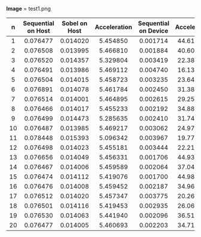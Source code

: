 **Image** = test1.png

| n | Sequential on Host | Sobel on Host | Acceleration | Sequential on Device | Acceleration | Sobel on Device | Acceleration |
| :---: | :---: | :---: | :---: | :---: | :---: | :---: | :---: |
| 1 |  0.076477 | 0.014020 | 5.454850 | 0.001714 | 44.619020 | 0.001719 | 44.489238 |
| 2 |  0.076508 | 0.013995 | 5.466810 | 0.001884 | 40.609342 | 0.001959 | 39.054620 |
| 3 |  0.076520 | 0.014357 | 5.329804 | 0.003419 | 22.380813 | 0.004133 | 18.514396 |
| 4 |  0.076491 | 0.013986 | 5.469112 | 0.004740 | 16.137342 | 0.005885 | 12.997621 |
| 5 |  0.076504 | 0.014015 | 5.458723 | 0.003235 | 23.648841 | 0.003875 | 19.742968 |
| 6 |  0.076891 | 0.014078 | 5.461784 | 0.002450 | 31.384082 | 0.002746 | 28.001092 |
| 7 |  0.076514 | 0.014001 | 5.464895 | 0.002615 | 29.259656 | 0.002983 | 25.650017 |
| 8 |  0.076466 | 0.014017 | 5.455233 | 0.002192 | 34.884124 | 0.002403 | 31.821057 |
| 9 |  0.076499 | 0.014473 | 5.285635 | 0.002410 | 31.742324 | 0.002661 | 28.748215 |
| 10 |  0.076487 | 0.013985 | 5.469217 | 0.003062 | 24.979425 | 0.003657 | 20.915231 |
| 11 |  0.078448 | 0.015393 | 5.096342 | 0.003967 | 19.775145 | 0.004871 | 16.105112 |
| 12 |  0.076498 | 0.014023 | 5.455181 | 0.003444 | 22.211963 | 0.004082 | 18.740323 |
| 13 |  0.076656 | 0.014049 | 5.456331 | 0.001706 | 44.933177 | 0.001721 | 44.541546 |
| 14 |  0.076467 | 0.014006 | 5.459589 | 0.002064 | 37.047965 | 0.002235 | 34.213423 |
| 15 |  0.076474 | 0.014112 | 5.419076 | 0.001700 | 44.984706 | 0.001702 | 44.931845 |
| 16 |  0.076476 | 0.014008 | 5.459452 | 0.002187 | 34.968450 | 0.002212 | 34.573237 |
| 17 |  0.076512 | 0.014020 | 5.457347 | 0.003775 | 20.268079 | 0.005524 | 13.850833 |
| 18 |  0.076501 | 0.014116 | 5.419453 | 0.002935 | 26.065077 | 0.003449 | 22.180632 |
| 19 |  0.076530 | 0.014063 | 5.441940 | 0.002096 | 36.512405 | 0.002202 | 34.754768 |
| 20 |  0.076477 | 0.014005 | 5.460693 | 0.002203 | 34.714934 | 0.002613 | 29.267891 |

